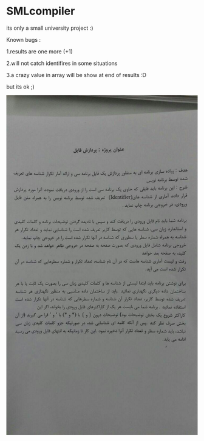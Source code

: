 # SMLcompiler
its only a small university project :)

Known bugs :

1.results are one more (+1)

2.will not catch identifires in some situations 

3.a crazy value in array will be show at end of results :D

but its ok ;)

![Screenshot](Question.jpg)
